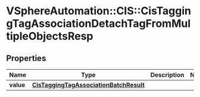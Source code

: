 # VSphereAutomation::CIS::CisTaggingTagAssociationDetachTagFromMultipleObjectsResp

## Properties
Name | Type | Description | Notes
------------ | ------------- | ------------- | -------------
**value** | [**CisTaggingTagAssociationBatchResult**](CisTaggingTagAssociationBatchResult.md) |  | 


